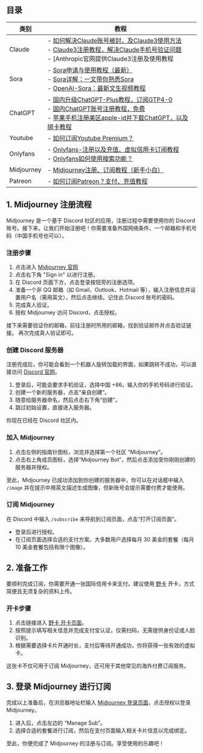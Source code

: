 ## 目录
| 类别      | 教程                                                                  |
| --------- | --------------------------------------------------------------------- |
| Claude    | - [如何解决Claude账号被封，及Claude3使用方法](https://bit.ly/bewildcard) <br> - [Claude3注册教程，解决Claude手机号验证问题](https://bit.ly/bewildcard) <br> - [Anthropic官网提供Claude3注册及使用教程|以及如何预防封号](https://bit.ly/bewildcard) |
| Sora      | - [Sora申请与使用教程（最新）](https://bit.ly/bewildcard) <br> - [Sora详解：一文带你熟悉Sora](https://bit.ly/bewildcard) <br> - [OpenAI-Sora：最新文生视频教程](https://bit.ly/bewildcard) |
| ChatGPT   | - [国内升级ChatGPT-Plus教程，订阅GTP4-0](https://bit.ly/bewildcard) <br> - [国内ChatGPT账号注册教程，免费](https://bit.ly/bewildcard) <br> - [苹果手机注册美区apple-id并下载ChatGPT，以及绑卡教程](https://bit.ly/bewildcard) |
| Youtube    | - [如何订阅Youtube Premium？](https://bit.ly/bewildcard)          |
| Onlyfans  | - [Onlyfans-注册以及充值、虚拟信用卡订阅教程](https://bit.ly/bewildcard) <br> - [Onlyfans如何使用搜索功能？](https://bit.ly/bewildcard) |
| Midjourney| - [Midjourney注册、订阅教程（新手小白）](https://bit.ly/bewildcard) |
| Patreon   | - [如何订阅Patreon？支付、充值教程](https://bit.ly/bewildcard)   |

## 1. Midjourney 注册流程

Midjourney 是一个基于 Discord 社区的应用，注册过程中需要使用你的 Discord 账号。接下来，让我们开始注册吧！你需要准备外国网络条件、一个邮箱和手机号码（中国手机号也可以）。

### 注册步骤
1. 点击进入 [Midjourney 官网](https://www.midjourney.com/home/?callbackUrl=/app/)
2. 点击右下角 "Sign in" 以进行注册。
3. 在 Discord 页面下方，点击登录按钮旁的注册选项。
4. 准备一个非 QQ 邮箱（如 Gmail、Outlook、Hotmail 等），输入注册信息并设置用户名（需用英文），然后点击继续。记住此 Discord 账号的密码。
5. 完成真人验证。
6. 授权 Midjourney 访问 Discord，点击授权。

接下来需要验证你的邮箱，前往注册时所用的邮箱，找到验证邮件并点击验证链接。
再次完成真人验证即可。

### 创建 Discord 服务器
注册完成后，你可能会看到一个机器人旋转加载的界面，如果跳转不成功，可以直接访问 [Discord 官网](https://discord.com/)。
1. 登录后，可能会要求手机验证，选择中国 +86，输入你的手机号码进行验证。
2. 创建一个新的服务器，点击“亲自创建”。
3. 随意给服务器命名，然后点击右下角“创建”。
4. 跳过初始设置，直接进入服务器。

你现在已经在 Discord 社区内。

### 加入 Midjourney
1. 点击左侧的指南针图标，浏览并选择第一个社区 “Midjourney”。
2. 点击右上角成员图标，选择“Midjourney Bot”，然后点击添加至你刚刚创建的服务器并授权。

至此，Midjourney 已成功添加到你创建的服务器中，你可以在对话框中输入 `/image` 并在提示中用英文描述生成图像，但新账号会提示需要付费才能使用。

### 订阅 Midjourney
在 Discord 中输入 `/subscribe` 来导航到订阅页面，点击“打开订阅页面”。 
- 登录后进行授权。
- 在订阅页面选择合适的支付方案。大多数用户选择每月 30 美金的套餐（每月 10 美金套餐包括有限个图像）。

## 2. 准备工作

要顺利完成订阅，你需要开通一张国际信用卡来支付。建议使用 [野卡](https://bit.ly/bewildcard) 开卡，方式简便且无须复杂的资料上传。

### 开卡步骤
1. 点击链接进入 [野卡 开卡页面](https://bit.ly/bewildcard)。
2. 按照提示填写相关信息并完成支付宝认证，仅需扫码，无需提供身份证或人脸识别。
3. 根据需要选择卡片开通时长，支付后等待开通成功，你将获得一张有效的虚拟卡。

这张卡不仅可用于订阅 Midjourney，还可用于其他常见的海外付费订阅服务。

## 3. 登录 Midjourney 进行订阅

完成以上准备后，在浏览器地址栏输入 [Midjourney 登录页面](https://www.midjourney.com/login/)，点击授权以登录 Midjourney。

1. 进入后，点击左边的 “Manage Sub”。
2. 选择合适的套餐进行订阅，然后在支付页面输入相关卡片信息以完成绑定。

至此，你便完成了 Midjourney 的注册与订阅。享受使用的乐趣吧！